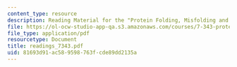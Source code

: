 ```yaml
---
content_type: resource
description: Reading Material for the "Protein Folding, Misfolding and Human Disease".
file: https://ol-ocw-studio-app-qa.s3.amazonaws.com/courses/7-343-protein-folding-misfolding-and-human-disease-fall-2004/81693d91ac589598763fcde89dd2135a_readings_7343.pdf
file_type: application/pdf
resourcetype: Document
title: readings_7343.pdf
uid: 81693d91-ac58-9598-763f-cde89dd2135a
---
```


